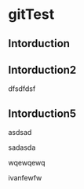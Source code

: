 # gitTest

## Intorduction 

## Intorduction2
dfsdfdsf
## Intorduction5
asdsad

sadasda


wqewqewq


ivanfewfw